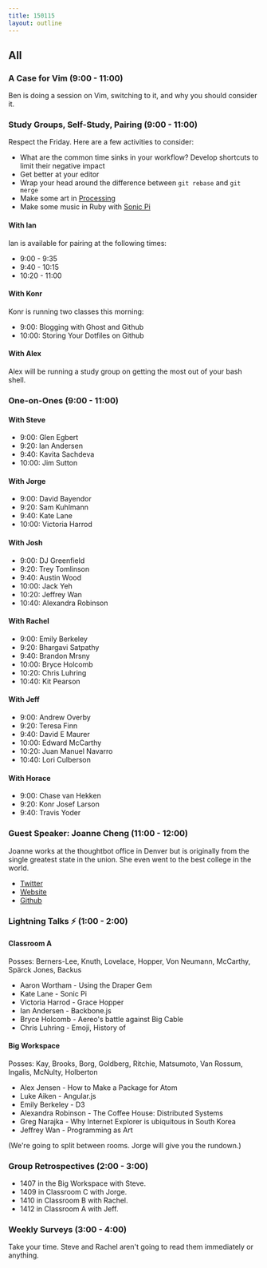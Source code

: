 ```yaml
---
title: 150115
layout: outline
---
```


## All

### A Case for Vim (9:00 - 11:00)

Ben is doing a session on Vim, switching to it, and why you should consider it.

### Study Groups, Self-Study, Pairing (9:00 - 11:00)

Respect the Friday. Here are a few activities to consider:

* What are the common time sinks in your workflow? Develop shortcuts to limit their negative impact
* Get better at your editor
* Wrap your head around the difference between `git rebase` and `git merge`
* Make some art in [Processing](http://processing.org)
* Make some music in Ruby with [Sonic Pi](http://sonic-pi.net/)

#### With Ian

Ian is available for pairing at the following times:

* 9:00 - 9:35
* 9:40 - 10:15
* 10:20 - 11:00

#### With Konr

Konr is running two classes this morning:

* 9:00: Blogging with Ghost and Github
* 10:00: Storing Your Dotfiles on Github

#### With Alex

Alex will be running a study group on getting the most out of your bash shell.

### One-on-Ones (9:00 - 11:00)

#### With Steve

* 9:00:  Glen Egbert
* 9:20:  Ian Andersen
* 9:40:  Kavita Sachdeva
* 10:00: Jim Sutton

#### With Jorge

* 9:00: David Bayendor
* 9:20: Sam Kuhlmann
* 9:40: Kate Lane
* 10:00: Victoria Harrod

#### With Josh

* 9:00: DJ Greenfield
* 9:20: Trey Tomlinson
* 9:40: Austin Wood
* 10:00: Jack Yeh
* 10:20: Jeffrey Wan
* 10:40:  Alexandra Robinson

#### With Rachel

* 9:00: Emily Berkeley
* 9:20: Bhargavi Satpathy
* 9:40: Brandon Mrsny
* 10:00: Bryce Holcomb
* 10:20: Chris Luhring
* 10:40: Kit Pearson

#### With Jeff

* 9:00: Andrew Overby
* 9:20: Teresa Finn
* 9:40: David E Maurer
* 10:00: Edward McCarthy
* 10:20: Juan Manuel Navarro
* 10:40: Lori Culberson

#### With Horace

* 9:00: Chase van Hekken
* 9:20: Konr Josef Larson
* 9:40: Travis Yoder

### Guest Speaker: Joanne Cheng (11:00 - 12:00)

Joanne works at the thoughtbot office in Denver but is originally from the single greatest state in the union. She even went to the best college in the world.

* [Twitter](https://twitter.com/joannecheng)
* [Website](http://joannecheng.me/)
* [Github](https://github.com/joannecheng)

### Lightning Talks ⚡️ (1:00 - 2:00)

#### Classroom A

Posses: Berners-Lee, Knuth, Lovelace, Hopper, Von Neumann, McCarthy, Spärck Jones, Backus

* Aaron Wortham - Using the Draper Gem
* Kate Lane - Sonic Pi
* Victoria Harrod - Grace Hopper
* Ian Andersen - Backbone.js
* Bryce Holcomb - Aereo's battle against Big Cable
* Chris Luhring - Emoji, History of

#### Big Workspace

Posses: Kay, Brooks, Borg, Goldberg, Ritchie, Matsumoto, Van Rossum, Ingalis, McNulty, Holberton

* Alex Jensen - How to Make a Package for Atom
* Luke Aiken - Angular.js
* Emily Berkeley - D3
* Alexandra Robinson - The Coffee House: Distributed Systems
* Greg Narajka - Why Internet Explorer is ubiquitous in South Korea
* Jeffrey Wan - Programming as Art

(We're going to split between rooms. Jorge will give you the rundown.)

### Group Retrospectives (2:00 - 3:00)

* 1407 in the Big Workspace with Steve.
* 1409 in Classroom C with Jorge.
* 1410 in Classroom B with Rachel.
* 1412 in Classroom A with Jeff.

### Weekly Surveys (3:00 - 4:00)

Take your time. Steve and Rachel aren't going to read them immediately or anything.
